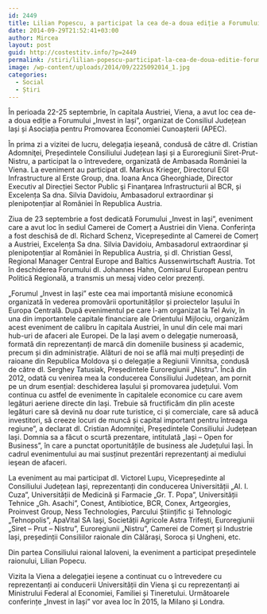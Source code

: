```yaml
---
id: 2449
title: Lilian Popescu, a participat la cea de-a doua ediție a Forumului „Invest în Iași”
date: 2014-09-29T21:52:41+03:00
author: Mircea
layout: post
guid: http://costestitv.info/?p=2449
permalink: /stiri/lilian-popescu-participat-la-cea-de-doua-editie-forumului-invest-iasi/
image: /wp-content/uploads/2014/09/2225092014_1.jpg
categories:
  - Social
  - Știri
---
```

În perioada 22-25 septembrie, în capitala Austriei, Viena, a avut loc cea de-a doua ediție a Forumului „Invest in Iași&#8221;, organizat de Consiliul Județean Iași și Asociația pentru Promovarea Economiei Cunoașterii (APEC).<!--more-->

În prima zi a vizitei de lucru, delegația ieșeană, condusă de către dl. Cristian Adomniţei, Președintele Consiliului Județean Iași și a Euroregiunii Siret-Prut-Nistru, a participat la o întrevedere, organizată de Ambasada României la Viena. La eveniment au participat dl. Markus Krieger, Directorul EGI Infrastructure al Erste Group, dna. Ioana Anca Gheorghiade, Director Executiv al Direcției Sector Public şi Finanţarea Infrastructurii al BCR, și Excelența Sa dna. Silvia Davidoiu, Ambasadorul extraordinar și plenipotențiar al României în Republica Austria.

Ziua de 23 septembrie a fost dedicată Forumului „Invest in Iași&#8221;, eveniment care a avut loc în sediul Camerei de Comerț a Austriei din Viena. Conferința a fost deschisă de dl. Richard Schenz, Vicepreședinte al Camerei de Comerț a Austriei, Excelența Sa dna. Silvia Davidoiu, Ambasadorul extraordinar și plenipotențiar al României în Republica Austria, și dl. Christian Gessl, Regional Manager Central Europe and Baltics Aussenwirtschaft Austria. Tot în deschiderea Forumului dl. Johannes Hahn, Comisarul European pentru Politică Regională, a transmis un mesaj video celor prezenți.

„Forumul „Invest in Iași&#8221; este cea mai importantă misiune economică organizată în vederea promovării oportunităților și proiectelor Iașului în Europa Centrală. După evenimentul pe care l-am organizat la Tel Aviv, în una din importantele capitale financiare ale Orientului Mijlociu, organizăm acest eveniment de calibru în capitala Austriei, în unul din cele mai mari hub-uri de afaceri ale Europei. De la Iași avem o delegație numeroasă, formată din reprezentanți de marcă din domeniile business și academic, precum și din administrație. Alături de noi se află mai mulți președinți de raioane din Republica Moldova și o delegație a Regiunii Vinnitsa, condusă de către dl. Serghey Tatusiak, Președintele Euroregiunii „Nistru&#8221;. Încă din 2012, odată cu venirea mea la conducerea Consiliului Județean, am pornit pe un drum esențial: deschiderea Iașului și promovarea județului. Vom continua cu astfel de evenimente în capitalele economice cu care avem legături aeriene directe din Iași. Trebuie să fructificăm din plin aceste legături care să devină nu doar rute turistice, ci și comerciale, care să aducă investitori, să creeze locuri de muncă și capital important pentru întreaga regiune&#8221;, a declarat dl. Cristian Adomniţei, Președintele Consiliului Județean Iași. Domnia sa a făcut o scurtă prezentare, intitulată „Iași – Open for Business&#8221;, în care a punctat oportunitățile de business ale Județului Iași. În cadrul evenimentului au mai susținut prezentări reprezentanţi ai mediului ieşean de afaceri.

La eveniment au mai participat dl. Victorel Lupu, Vicepreședinte al Consiliului Județean Iași, reprezentanți din conducerea Universității „Al. I. Cuza&#8221;, Universității de Medicină și Farmacie „Gr. T. Popa&#8221;, Universității Tehnice „Gh. Asachi&#8221;, Conest, Antibiotice, BCR, Conex, Artgeorgies, Proinvest Group, Ness Technologies, Parcului Științific și Tehnologic „Tehnopolis&#8221;, ApaVital SA Iași, Societății Agricole Astra Trifești, Euroregiunii „Siret – Prut – Nistru&#8221;, Euroregiunii „Nistru&#8221;, Camerei de Comerț și Industrie Iași, președinții Consiliilor raionale din Călărași, Soroca și Ungheni, etc.

Din partea Consiliului raional Ialoveni, la eveniment a participat președintele raionului, Lilian Popecu.

Vizita la Viena a delegației ieșene a continuat cu o întrevedere cu reprezentanți ai conducerii Universității din Viena şi cu reprezentanți ai Ministrului Federal al Economiei, Familiei și Tineretului. Următoarele conferințe „Invest in Iași&#8221; vor avea loc în 2015, la Milano și Londra.